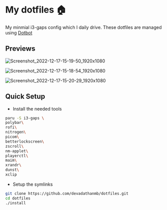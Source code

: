 # My dotfiles 🏠

My minmial i3-gaps config which I daily drive.
These dotfiles are managed using [Dotbot](https://github.com/anishathalye/dotbot)

## Previews

![Screenshot_2022-12-17-15-19-50_1920x1080](https://user-images.githubusercontent.com/84301852/208236425-96da6d6a-0fee-4b90-b382-9532603b5436.png)


![Screenshot_2022-12-17-15-18-54_1920x1080](https://user-images.githubusercontent.com/84301852/208236447-1f179234-9775-4061-9e6d-08770314da11.png)


![Screenshot_2022-12-17-15-20-29_1920x1080](https://user-images.githubusercontent.com/84301852/208236449-c4ff06dc-b7f9-4ddd-87af-e6252e4f32ea.png)


## Quick Setup

- Install the needed tools
```bash
paru -S i3-gaps \
polybar\
rofi\
nitrogen\
picom\
betterlockscreen\
zscroll\
nm-applet\
playerctl\
maim\
xrandr\
dunst\
xclip
```

- Setup the symlinks  
```bash
git clone https://github.com/devadathanmb/dotfiles.git
cd dotfiles
./install
```
